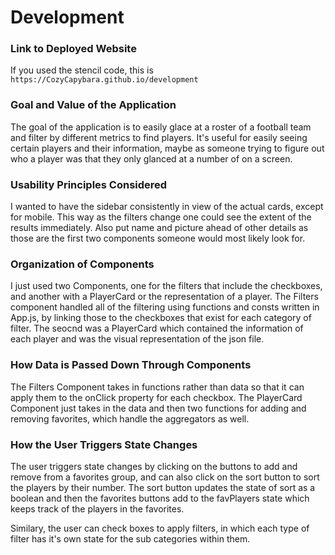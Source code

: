 # Development

### Link to Deployed Website
If you used the stencil code, this is `https://CozyCapybara.github.io/development`

### Goal and Value of the Application

The goal of the application is to easily glace at a roster of a football team and filter by different metrics to find players. It's useful for easily seeing certain players and their information, maybe as someone trying to figure out who a player was that they only glanced at a number of on a screen.

### Usability Principles Considered
I wanted to have the sidebar consistently in view of the actual cards, except for mobile. This way as the filters change one could see the extent of the results immediately. Also put name and picture ahead of other details as those are the first two components someone would most likely look for. 

### Organization of Components

I just used two Components, one for the filters that include the checkboxes, and another with a PlayerCard or the representation of a player. The Filters component handled all of the filtering using functions and consts written in App.js, by linking those to the checkboxes that exist for each category of filter. The seocnd was a PlayerCard which contained the information of each player and was the visual representation of the json file. 

### How Data is Passed Down Through Components

The Filters Component takes in functions rather than data so that it can apply them to the onClick property for each checkbox. The PlayerCard Component just takes in the data and then two functions for adding and removing favorites, which handle the aggregators as well.

### How the User Triggers State Changes

The user triggers state changes by clicking on the buttons to add and remove from a favorites group, and can also click on the sort button to sort the players by their number. The sort button updates the state of sort as a boolean and then the favorites buttons add to the favPlayers state which keeps track of the players in the favorites. 

Similary, the user can check boxes to apply filters, in which each type of filter has it's own state for the sub categories within them. 